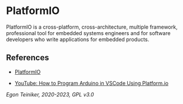 # PlatformIO 

PlatformIO is a cross-platform, cross-architecture, multiple framework, professional tool for embedded systems engineers and for software developers who write applications for embedded products.



## References

* [PlatformIO](https://platformio.org/)

* [YouTube: How to Program Arduino in VSCode Using Platform.io](https://youtu.be/dany7ae_0ks)

*Egon Teiniker, 2020-2023, GPL v3.0* 